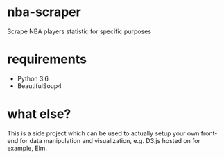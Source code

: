 # nba-scraper

Scrape NBA players statistic for specific purposes

# requirements

* Python 3.6
* BeautifulSoup4

# what else?

This is a side project which can be used to actually setup your own front-end for data manipulation and visualization, e.g. D3.js hosted on for example, Elm.
